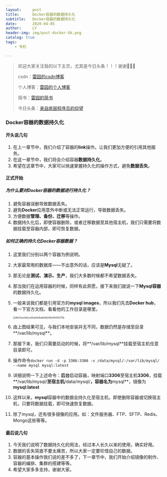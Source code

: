 ```yaml
---
layout:     post
title:      Docker容器的数据持久化
subtitle:   Docker容器的数据持久化
date:       2020-04-05
author:     LY
header-img: img/post-docker-bk.png
catalog: true
tags:
    - 专栏

---
```


> 欢迎大家关注我的以下主页，尤其是今日头条！！！谢谢🙏🙏🙏
>
> csdn：[雷园的csdn博客](https://blog.csdn.net/leiyuan2580)
>
> 个人博客：[雷园的个人博客](https://imlcl.store)
>
> 简书：[雷园的简书](https://www.jianshu.com/u/016322e40e1f)
>
> 今日头条：[来自底层程序员的仰望](https://www.toutiao.com/c/user/6132192948/#mid=1616456407686158)

### Docker容器的数据持久化

#### 开头说几句

1. 在上一章节中，我们介绍了容器的**link**操作。让我们更加方便的引用其他服务。
2. 在这一章节中，我们将会介绍容器**数据持久化**。
3. 希望在这章节中，大家可以快速掌握持久化的操作方式，避免**数据丢失**。

#### 正式开始

##### 为什么要对Docker容器的数据进行持久化？

1. 避免容器误删导致数据丢失。
2. 避免**Docker**应用意外中断或无法正常运行，导致数据丢失。
3. 方便数据**管理、备份、迁移**等操作。
4. 数据持久化后，即使容器删除，或者迁移数据至其他宿主机，我们只需要将数据挂载至容器内部，即可恢复数据。

##### 如何正确的持久化Docker容器数据？

1. 这里我们分别以两个容器为例说明。

2. 大家最常用的数据库——不出意外的话，应该是**Mysql**无疑了。

3. 那无论是**测试、演示、生产**，我们大多数时候都不希望数据丢失。

4. 那当我们在运用容器的时候，同样有此夙愿，接下来我们就说一下**Mysql容器**的数据持久化。

5. 一般来说我们都是引用官方的**mysql images**，所以我们先去**Docker hub**，看一下官方文档，看看他的工作目录是哪里。

   <img src="/Users/leiyuan/Desktop/WeChat3e6cea5fab1b4bdbfb6206e04405275b.png" alt="WeChat3e6cea5fab1b4bdbfb6206e04405275b" style="zoom:50%;" />

6. 由上图结果可见，与我们本地安装并无不同，数据仍然是存储至目录**/var/lib/mysql**。

7. 那接下来，我们只需要启动的时候，将**/var/lib/mysql**挂载至宿主机任意目录即可。

8. 操作命令`docker run -d -p 3306:3306 -v /data/mysql/:/var/lib/mysql/ --name mysql mysql:latest`

9. 详细说明一下上述命令：**后台**启动容器，映射端口**3306**至宿主机**3306**，挂载**/var/lib/mysql/**至宿主机**/data/mysql/**，容器名为**mysql**，镜像为**mysql:latest**

10. 这样以来，**mysql**容器中的数据会持久化至宿主机，即使删除容器或切换宿主机，只要将数据挂载，即可快速恢复数据。

11. 除了mysql，还有很多镜像的应用。如：文件服务器、FTP、SFTP、Redis、Mongo这些等等。

#### 最后说几句

1. 今天我们说明了数据持久化的用法，经过本人长久以来的使用，确实好用。
2. 数据的丢失简直不要太痛苦，所以大家一定要珍惜自己的数据。
3. 容器的基本操作我们说的差不多了，下一章节中，我们开始介绍镜像的制作、容器的编排、集群的搭建等等。
4. 希望大家多多支持，谢谢大家。